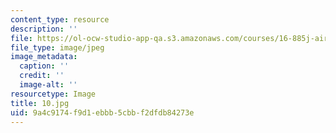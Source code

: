 ```yaml
---
content_type: resource
description: ''
file: https://ol-ocw-studio-app-qa.s3.amazonaws.com/courses/16-885j-aircraft-systems-engineering-fall-2005/9a4c9174f9d1ebbb5cbbf2dfdb84273e_10.jpg
file_type: image/jpeg
image_metadata:
  caption: ''
  credit: ''
  image-alt: ''
resourcetype: Image
title: 10.jpg
uid: 9a4c9174-f9d1-ebbb-5cbb-f2dfdb84273e
---
```

